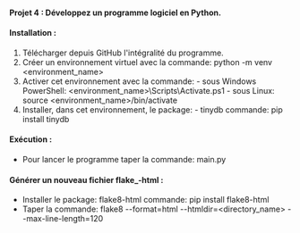 #### Projet 4 : Développez un programme logiciel en Python.


#### Installation : 
1. Télécharger depuis GitHub l'intégralité du programme. 
2. Créer un environnement virtuel avec la commande: python -m venv <environment_name>
3. Activer cet environnement avec la commande: 
        - sous Windows PowerShell: <environment_name>\Scripts\Activate.ps1
        - sous Linux:              source <environment_name>/bin/activate
4. Installer, dans cet environnement, le package:
        - tinydb          commande: pip install tinydb
        
#### Exécution :
- Pour lancer le programme taper la commande: main.py

#### Générer un nouveau fichier flake_-html :
- Installer le package: flake8-html    commande: pip install flake8-html 
- Taper la commande: flake8 --format=html --htmldir=<directory_name>  --max-line-length=120




